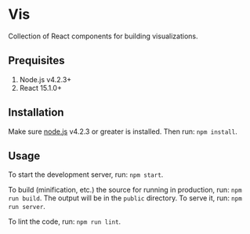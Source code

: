 Vis
=======

Collection of React components for building visualizations.

## Prequisites

1. Node.js v4.2.3+
2. React 15.1.0+


## Installation

Make sure [node.js](https://nodejs.org/) v4.2.3 or greater is installed. Then run: `npm install`.

## Usage

To start the development server, run: `npm start`.

To build (minification, etc.) the source for running in production, run: `npm run build`. The output will be in the `public` directory. To serve it, run: `npm run server`.

To lint the code, run: `npm run lint`.
